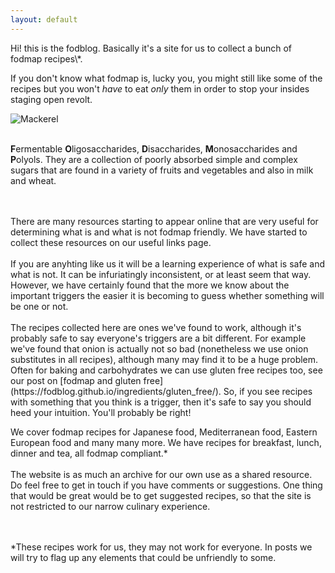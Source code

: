 ```yaml
---
layout: default
---
```


<div class="lead pretty-links">
 <p markdown="1"> Hi! this is the fodblog. Basically it's a site for us to collect a bunch of fodmap recipes\*.
<br>

  If you don't know what fodmap is, lucky you, you might still like some of the recipes but you won't *have* to eat *only*  them in order to stop your insides staging open revolt. 
  
  ![Mackerel]({{https://fodblog.github.io/}}/assets/pictures/mackerel.gif)
<br>
<br>
  
 **F**ermentable **O**ligosaccharides, **D**isaccharides, **M**onosaccharides and **P**olyols. They are a collection of poorly absorbed simple and complex sugars that are found in a variety of fruits and vegetables and also in milk and wheat. 
 
<br>
<br>
There are many resources starting to appear online that are very useful for determining what is and what is not fodmap friendly. We have started to collect these resources on our useful links page.
<br>
<br>
 If you are anyhting like us it will be a learning experience of what is safe and what is not. It can be infuriatingly inconsistent, or at least seem that way. However, we have certainly found that the more we know about the important triggers the easier it is becoming to guess whether something will be one or not. 
<br>
<br>
The recipes collected here are ones we've found to work, although it's probably safe to say everyone's triggers are a bit different. For example we've found that onion is actually not so bad (nonetheless we use onion substitutes in all recipes), although many may find it to be a huge problem. Often for baking and carbohydrates we can use gluten free recipes too, see our post on [fodmap and gluten free](https://fodblog.github.io/ingredients/gluten_free/). So, if you see recipes with something that you think is a trigger, then it's safe to say you should heed your intuition. You'll probably be right!

We cover fodmap recipes for Japanese food, Mediterranean food, Eastern European food and many many more. We have recipes for breakfast, lunch, dinner and tea, all fodmap compliant.\* 
<br>
<br>
The website is as much an archive for our own use as a shared resource. Do feel free to get in touch if you have comments or suggestions. One thing that would be great would be to get suggested recipes, so that the site is not restricted to our narrow culinary experience.
<br>
<br>
<br>

\*These recipes work for us, they may not work for everyone. In posts we will try to flag up any elements that could be unfriendly to some.
</p>
</div>
